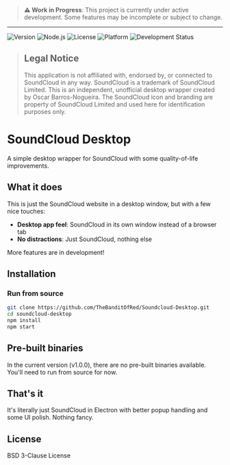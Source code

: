 > **⚠️ Work in Progress**: This project is currently under active development. Some features may be incomplete or subject to change.

---
![Version](https://img.shields.io/badge/version-1.0.0-blue)
![Node.js](https://img.shields.io/badge/Node.js-14+-339933?logo=node.js)
![License](https://img.shields.io/badge/license-BSD--3--Clause-green)
![Platform](https://img.shields.io/badge/platform-Windows%20%7C%20macOS%20%7C%20Linux-lightgrey)
![Development Status](https://img.shields.io/badge/status-early%20development-orange)

> ## Legal Notice
> This application is not affiliated with, endorsed by, or connected to SoundCloud in any way. SoundCloud is a trademark of SoundCloud Limited. This is an independent, unofficial desktop wrapper created by Oscar Barros-Nogueira. The SoundCloud icon and branding are property of SoundCloud Limited and used here for identification purposes only.

# SoundCloud Desktop

A simple desktop wrapper for SoundCloud with some quality-of-life improvements.

## What it does

This is just the SoundCloud website in a desktop window, but with a few nice touches:

- **Desktop app feel**: SoundCloud in its own window instead of a browser tab
- **No distractions**: Just SoundCloud, nothing else

More features are in development!

## Installation

### Run from source
```bash
git clone https://github.com/TheBanditOfRed/Soundcloud-Desktop.git
cd soundcloud-desktop
npm install
npm start
```

## Pre-built binaries
In the current version (v1.0.0), there are no pre-built binaries available. You'll need to run from source for now.

## That's it

It's literally just SoundCloud in Electron with better popup handling and some UI polish. Nothing fancy.

## License

BSD 3-Clause License
